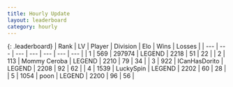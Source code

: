 ```yaml
---
title: Hourly Update
layout: leaderboard
category: hourly
---
```


{: .leaderboard}
| Rank | LV | Player | Division | Elo | Wins | Losses |
| --- | --- | --- | --- | --- | --- | --- |
| <span data-change="1">1</span> | 569 | <span title="ID: 544038">297974</span> | LEGEND | <span data-change="10">2218</span> | <span data-change="2">51</span> | <span data-change="0">22</span> |
| <span data-change="-1">2</span> | 113 | <span title="ID: 748055">Mommy Ceroba</span> | LEGEND | <span data-change="0">2210</span> | <span data-change="0">79</span> | <span data-change="0">34</span> |
| <span data-change="0">3</span> | 922 | <span title="ID: 415713">ICanHasDorito</span> | LEGEND | <span data-change="0">2208</span> | <span data-change="0">92</span> | <span data-change="0">62</span> |
| <span data-change="0">4</span> | 1539 | <span title="ID: 498412">LuckySpin</span> | LEGEND | <span data-change="0">2202</span> | <span data-change="0">60</span> | <span data-change="0">28</span> |
| <span data-change="0">5</span> | 1054 | <span title="ID: 540690">poon</span> | LEGEND | <span data-change="0">2200</span> | <span data-change="0">96</span> | <span data-change="0">56</span> |